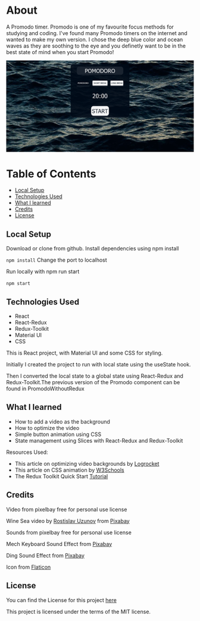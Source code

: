# About

A Promodo timer. Promodo is one of my favourite focus methods for studying and coding. I've found many Promodo timers on the internet and wanted to make my own version. I chose the deep blue color and ocean waves as they are soothing to the eye and you definetly want to be in the best state of mind when you start Promodo!

![Alt text](/src/assets/screenshot.png)

# Table of Contents

- [Local Setup](#local-setup)
- [Technologies Used](#technologies-used)
- [What I learned](#what-i-learned)
- [Credits](#credits)
- [License](#license)

## Local Setup

Download or clone from github.
Install dependencies using npm install

`npm install`
Change the port to localhost

Run locally with npm run start

`npm start`

## Technologies Used

- React
- React-Redux
- Redux-Toolkit
- Material UI
- CSS

This is React project, with Material UI and some CSS for styling.

Initially I created the project to run with local state using the useState hook.

Then I converted the local state to a global state using React-Redux and Redux-Toolkit.The previous version of the Promodo component can be found in PromodoWithoutRedux

## What I learned

- How to add a video as the background
- How to optimize the video
- Simple button animation using CSS
- State management using Slices with React-Redux and Redux-Toolkit

Resources Used:

- This article on optimizing video backgrounds by [Logrocket](https://blog.logrocket.com/optimizing-video-backgrounds-css-javascript/#making-video-backgrounds-responsive)
- This article on CSS animation by [W3Schools](https://www.w3schools.com/howto/howto_css_animate_buttons.asp)
- The Redux Toolkit Quick Start [Tutorial](https://redux-toolkit.js.org/tutorials/quick-start)

## Credits

Video from pixelbay free for personal use license

Wine Sea video by [Rostislav Uzunov](https://pixabay.com/users/rostislavuzunov-8621397/?utm_source=link-attribution&utm_medium=referral&utm_campaign=video&utm_content=71122) from [Pixabay](https://pixabay.com//?utm_source=link-attribution&utm_medium=referral&utm_campaign=video&utm_content=71122)

Sounds from pixelbay free for personal use license

Mech Keyboard Sound Effect from [Pixabay](https://pixabay.com/?utm_source=link-attribution&utm_medium=referral&utm_campaign=music&utm_content=102918)

Ding Sound Effect from [Pixabay](https://pixabay.com/sound-effects/?utm_source=link-attribution&utm_medium=referral&utm_campaign=music&utm_content=47489)

Icon from [Flaticon](https://www.flaticon.com/free-icons/sand)

## License

You can find the License for this project [here](#LICENSE.md)

This project is licensed under the terms of the MIT license.